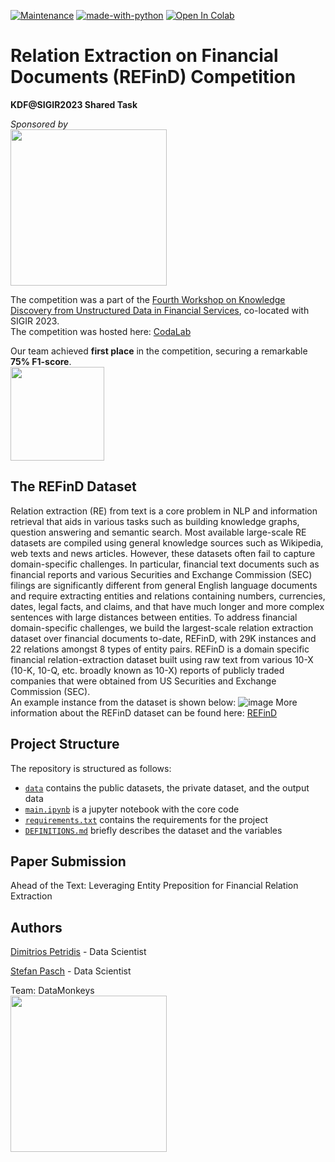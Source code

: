 [![Maintenance](https://img.shields.io/badge/Maintained%3F-yes-green.svg)](https://GitHub.com/Naereen/StrapDown.js/graphs/commit-activity) 
[![made-with-python](https://img.shields.io/badge/Made%20with-Python-1f425f.svg)](https://www.python.org/)
[![Open In Colab](https://colab.research.google.com/assets/colab-badge.svg)](https://colab.research.google.com/github/googlecolab/colabtools/blob/master/notebooks/colab-github-demo.ipynb)


# Relation Extraction on Financial Documents (REFinD) Competition

<b>KDF@SIGIR2023 Shared Task</b> <br>

<i>Sponsored by</i> <br>
<img src="https://github.com/Dim10p/relation-extraction-on-financial-documents/assets/120978979/bab8a7c9-fa7d-4c56-8be6-86727ee77af6" width="250">

The competition was a part of the [Fourth Workshop on Knowledge Discovery from Unstructured Data in Financial Services](https://kdf-workshop.github.io/kdf23/), co-located with SIGIR 2023.<br> The competition was hosted here: [CodaLab](https://codalab.lisn.upsaclay.fr/competitions/11770#learn_the_details)<br>

Our team achieved <b>first place</b> in the competition, securing a remarkable <b>75% F1-score</b>.<br>
<img src="https://github.com/Dim10p/relation-extraction-on-financial-documents/assets/120978979/2a7060f9-497e-445e-9424-068a11f3c732)" width="150">


## The REFinD Dataset
Relation extraction (RE) from text is a core problem in NLP and information retrieval that aids in various tasks such as building knowledge graphs, question answering and semantic search. Most available large-scale RE datasets are compiled using general knowledge sources such as Wikipedia, web texts and news articles. However, these datasets often fail to capture domain-specific challenges. In particular, financial text documents such as financial reports and various Securities and Exchange Commission (SEC) filings are significantly different from general English language documents and require extracting entities and relations containing numbers, currencies, dates, legal facts, and claims, and that have much longer and more complex sentences with large distances between entities. To address financial domain-specific challenges, we build the largest-scale relation extraction dataset over financial documents to-date, REFinD, with 29K instances and 22 relations amongst 8 types of entity pairs. REFinD is a domain specific financial relation-extraction dataset built using raw text from various 10-X (10-K, 10-Q, etc. broadly known as 10-X) reports of publicly traded companies that were obtained from US Securities and Exchange Commission (SEC).<br>
An example instance from the dataset is shown below:
![image](https://github.com/Dim10p/relation-extraction-on-financial-documents/assets/120978979/c93256a3-7353-4183-aa93-e39de8c03d63)
More information about the REFinD dataset can be found here: [REFinD](https://refind-re.github.io/index.html)


## Project Structure

The repository is structured as follows: 

 - [`data`](data/) contains the public datasets, the private dataset, and the output data
 - [`main.ipynb`](main.ipynb) is a jupyter notebook with the core code
 - [`requirements.txt`](requirements.txt) contains the requirements for the project
 - [`DEFINITIONS.md`](DEFINITIONS.md) briefly describes the dataset and the variables

## Paper Submission
Ahead of the Text: Leveraging Entity Preposition for Financial Relation Extraction

## Authors

[Dimitrios Petridis](https://github.com/dim10P) - Data Scientist

[Stefan Pasch](https://github.com/Stefan-Pasch) - Data Scientist

Team: DataMonkeys<br>
<img src="https://github.com/Dim10p/relation-extraction-on-financial-documents/assets/120978979/afa8bcbd-bab6-42dc-9d88-025719f55642" width="250">
